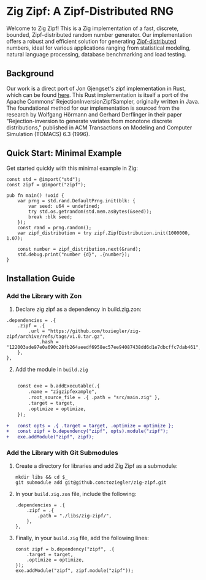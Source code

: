 
# Zig Zipf: A Zipf-Distributed RNG

Welcome to Zig Zipf! This is a Zig implementation of a fast, discrete, bounded, Zipf-distributed random number generator. 
Our implementation offers a robust and efficient solution for generating [Zipf-distributed](https://en.wikipedia.org/wiki/Zipf%27s_law) numbers, ideal for various applications ranging from statistical modeling, natural language processing, database benchmarking and load testing.

## Background

Our work is a direct port of Jon Gjengset's zipf implementation in Rust, which can be found [here](https://github.com/jonhoo/rust-zipf). 
This Rust implementation is itself a port of the Apache Commons' RejectionInversionZipfSampler, originally written in Java. 
The foundational method for our implementation is sourced from the research by Wolfgang Hörmann and Gerhard Derflinger in their paper "Rejection-inversion to generate variates from monotone discrete distributions," published in ACM Transactions on Modeling and Computer Simulation (TOMACS) 6.3 (1996).

## Quick Start: Minimal Example 

Get started quickly with this minimal example in Zig:

```zig
const std = @import("std");
const zipf = @import("zipf");

pub fn main() !void {
    var prng = std.rand.DefaultPrng.init(blk: {
        var seed: u64 = undefined;
        try std.os.getrandom(std.mem.asBytes(&seed));
        break :blk seed;
    });
    const rand = prng.random();
    var zipf_distribution = try zipf.ZipfDistribution.init(1000000, 1.07); 

    const number = zipf_distribution.next(&rand);
    std.debug.print("number {d}", .{number});
}
```

## Installation Guide

### Add the Library with Zon

1. Declare zig zipf as a dependency in build.zig.zon: 

```
.dependencies = .{
    .zipf = .{
        .url = "https://github.com/toziegler/zig-zipf/archive/refs/tags/v1.0.tar.gz",
            .hash = "122003ade97e0a690c28fb264aeedf6958ec57ee94087438dd6d1e7dbcffc7dab461",
    },
},
```

2. Add the module in `build.zig`

```diff

    const exe = b.addExecutable(.{
        .name = "zigzipfexample",
        .root_source_file = .{ .path = "src/main.zig" },
        .target = target,
        .optimize = optimize,
    });

+   const opts = .{ .target = target, .optimize = optimize };
+   const zipf = b.dependency("zipf", opts).module("zipf");
+   exe.addModule("zipf", zipf);
```



### Add the Library with Git Submodules

1. Create a directory for libraries and add Zig Zipf as a submodule:
    ```
    mkdir libs && cd $_
    git submodule add git@github.com:toziegler/zig-zipf.git
    ```

2. In your `build.zig.zon` file, include the following:
    ```
    .dependencies = .{
        .zipf = .{
            .path = "./libs/zig-zipf/",
        },
    },
    ```

3. Finally, in your `build.zig` file, add the following lines:
    ```
    const zipf = b.dependency("zipf", .{
        .target = target,
        .optimize = optimize,
    });
    exe.addModule("zipf", zipf.module("zipf"));
    ```
